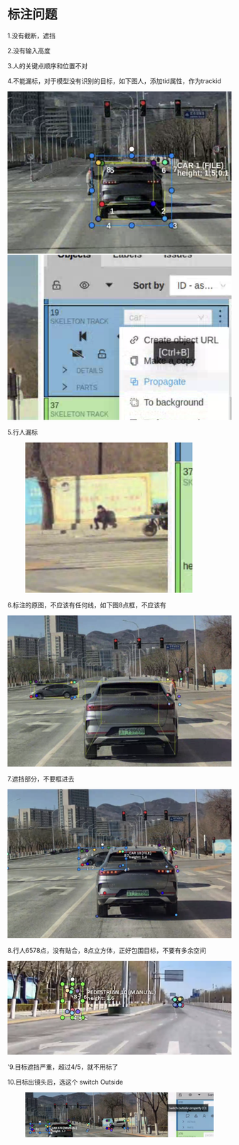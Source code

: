 # 标注问题

1.没有截断，遮挡

2.没有输入高度

3.人的关键点顺序和位置不对

4.不能漏标，对于模型没有识别的目标，如下图人，添加tid属性，作为trackid

![](<.gitbook/assets/image (2).png>)![](<.gitbook/assets/image (1) (1).png>)

5.行人漏标

<figure><img src=".gitbook/assets/image (2) (1).png" alt=""><figcaption></figcaption></figure>

6.标注的原图，不应该有任何线，如下图8点框，不应该有

![](<.gitbook/assets/image (3).png>)

7.遮挡部分，不要框进去

![](.gitbook/assets/image.png)

8.行人6578点，没有贴合，8点立方体，正好包围目标，不要有多余空间

![](<.gitbook/assets/image (1).png>)

'9.目标遮挡严重，超过4/5，就不用标了

10.目标出镜头后，选这个 switch Outside

<figure><img src=".gitbook/assets/image (4).png" alt=""><figcaption></figcaption></figure>
